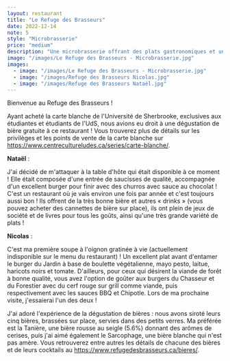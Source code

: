 ```yaml
---
layout: restaurant
title: "Le Refuge des Brasseurs"
date: 2022-12-14
note: 5
style: "Microbrasserie"
price: "medium"
description: "Une microbrasserie offrant des plats gastronomiques et une sélection impressionnante de bières artisanales"
image: "/images/Le Refuge des Brasseurs - Microbrasserie.jpg"
images:
  - image: "/images/Le Refuge des Brasseurs - Microbrasserie.jpg"
  - image: "/images/Refuge des Brasseurs Nicolas.jpg"
  - image: "/images/Refuge des Brasseurs Nataël.jpg"
---
```


Bienvenue au Refuge des Brasseurs !

Ayant acheté la carte blanche de l'Université de Sherbrooke, exclusives aux étudiantes et étudiants de l'UdS, nous avions eu droit à une dégustation de bière gratuite à ce restaurant ! Vous trouverez plus de détails sur les privilèges et les points de vente de la carte blanche sur https://www.centrecultureludes.ca/series/carte-blanche/.

**Nataël** :

J'ai décidé de m'attaquer à la table d'hôte qui était disponible à ce moment ! Elle était composée d'une entrée de saucisses de qualité, accompagnée d'un excellent burger pour finir avec des churros avec sauce au chocolat ! C'est un restaurant où je vais environ une fois par année et c'est toujours aussi bon ! Ils offrent de la très bonne bière et autres « drinks » (vous pouvez acheter des cannettes de bière sur place), ils ont plein de jeux de société et de livres pour tous les goûts, ainsi qu'une très grande variété de plats !

**Nicolas** :

C'est ma première soupe à l'oignon gratinée à vie (actuellement indisponible sur le menu du restaurant) ! Un excellent plat avant d'entamer le burger du Jardin à base de boulette végétalienne, mayo pesto, laitue, haricots noirs et tomate. D'ailleurs, pour ceux qui désirent la viande de forêt à bonne qualité, vous avez l'option de goûter aux burgers du Chasseur et du Forestier avec du cerf rouge sur grill comme viande, puis respectivement avec les sauces BBQ et Chipotle. Lors de ma prochaine visite, j'essaierai l'un des deux !

J'ai adoré l'expérience de la dégustation de bières : nous avons siroté leurs cinq bières, brassées sur place, servies dans des petits verres. Ma préférée est la Tanière, une bière rousse au seigle (5.6%) donnant des arômes de cerises, puis j'ai aimé également le Sarcophage, une bière blanche qui n'est pas amère. Vous retrouverez entre autres les détails de chacune des bières et de leurs cocktails au https://www.refugedesbrasseurs.ca/bieres/. 